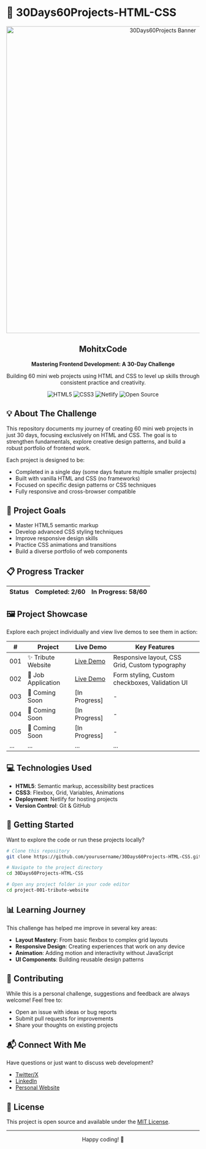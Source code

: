 # 🚀 30Days60Projects-HTML-CSS

<div align="center">
  <img src="https://jmp.sh/s/H3YilFfRCuceHKlRVtWu" alt="30Days60Projects Banner" width="800" />
  <h2>MohitxCode</h2>
  <p><strong>Mastering Frontend Development: A 30-Day Challenge</strong></p>
  <p>Building 60 mini web projects using HTML and CSS to level up skills through consistent practice and creativity.</p>
  
  ![HTML5](https://img.shields.io/badge/HTML5-E34F26?style=for-the-badge&logo=html5&logoColor=white)
  ![CSS3](https://img.shields.io/badge/CSS3-1572B6?style=for-the-badge&logo=css3&logoColor=white)
  ![Netlify](https://img.shields.io/badge/Netlify-00C7B7?style=for-the-badge&logo=netlify&logoColor=white)
  ![Open Source](https://img.shields.io/badge/Open%20Source-%E2%9D%A4-red?style=for-the-badge)
</div>

## 💡 About The Challenge

This repository documents my journey of creating 60 mini web projects in just 30 days, focusing exclusively on HTML and CSS. The goal is to strengthen fundamentals, explore creative design patterns, and build a robust portfolio of frontend work.

Each project is designed to be:
- Completed in a single day (some days feature multiple smaller projects)
- Built with vanilla HTML and CSS (no frameworks)
- Focused on specific design patterns or CSS techniques
- Fully responsive and cross-browser compatible

## 🎯 Project Goals

- Master HTML5 semantic markup
- Develop advanced CSS styling techniques
- Improve responsive design skills
- Practice CSS animations and transitions
- Build a diverse portfolio of web components

## 📋 Progress Tracker

| Status | Completed: 2/60 | In Progress: 58/60 |
|--------|-----------------|-------------------|

## 🖼️ Project Showcase

Explore each project individually and view live demos to see them in action:

| # | Project | Live Demo | Key Features |
|---|---------|-----------|--------------|
| 001 | ✨ Tribute Website | [Live Demo](https://tribute-website-rt.netlify.app/) | Responsive layout, CSS Grid, Custom typography |
| 002 | 📝 Job Application | [Live Demo](https://job-application-html-css.netlify.app/) | Form styling, Custom checkboxes, Validation UI |
| 003 | 🎨 Coming Soon | [In Progress] | - |
| 004 | 🎨 Coming Soon | [In Progress] | - |
| 005 | 🎨 Coming Soon | [In Progress] | - |
| ... | ... | ... | ... |

## 💻 Technologies Used

- **HTML5**: Semantic markup, accessibility best practices
- **CSS3**: Flexbox, Grid, Variables, Animations
- **Deployment**: Netlify for hosting projects
- **Version Control**: Git & GitHub

## 🚀 Getting Started

Want to explore the code or run these projects locally?

```bash
# Clone this repository
git clone https://github.com/yourusername/30Days60Projects-HTML-CSS.git

# Navigate to the project directory
cd 30Days60Projects-HTML-CSS

# Open any project folder in your code editor
cd project-001-tribute-website
```

## 📊 Learning Journey

This challenge has helped me improve in several key areas:

- **Layout Mastery**: From basic flexbox to complex grid layouts
- **Responsive Design**: Creating experiences that work on any device
- **Animation**: Adding motion and interactivity without JavaScript
- **UI Components**: Building reusable design patterns

## 🤝 Contributing

While this is a personal challenge, suggestions and feedback are always welcome! Feel free to:

- Open an issue with ideas or bug reports
- Submit pull requests for improvements
- Share your thoughts on existing projects

## 📬 Connect With Me

Have questions or just want to discuss web development?

- [Twitter/X](https://twitter.com/yourusername)
- [LinkedIn](https://linkedin.com/in/yourusername)
- [Personal Website](https://yourwebsite.com)

## 📄 License

This project is open source and available under the [MIT License](LICENSE).

---

<div align="center">
  <p>Happy coding! 🎉</p>
</div>
